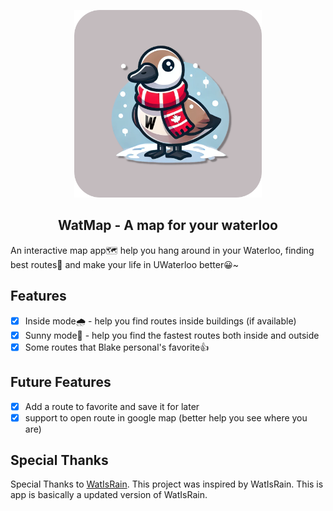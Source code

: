 <p align="center">
  <img src="assets/LaunchIcon.png" width="300px" alt="lunch icon">
</p>
<h2 align="center">WatMap - A map for your waterloo</h2>

An interactive map app🗺️ help you hang around in your Waterloo, finding best routes📍 and make your life in UWaterloo better😀~

## Features
- [x] Inside mode🌧️ - help you find routes inside buildings (if available)
- [x] Sunny mode🔆 - help you find the fastest routes both inside and outside
- [x] Some routes that Blake personal's favorite👍

## Future Features
- [x] Add a route to favorite and save it for later
- [x] support to open route in google map (better help you see where you are)

## Special Thanks
Special Thanks to [WatIsRain](https://github.com/lucky-bai/WATisRain). This project was inspired by WatIsRain. This is app is basically a updated version of WatIsRain.
